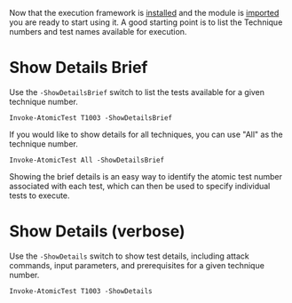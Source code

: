 Now that the execution framework is [installed](https://github.com/redcanaryco/invoke-atomicredteam/wiki/Installing-Atomic-Red-Team) and the module is [imported](https://github.com/redcanaryco/invoke-atomicredteam/wiki/Import-the-Module) you are ready to start using it. A good starting point is to list the Technique numbers and test names available for execution.

# Show Details Brief

Use the `-ShowDetailsBrief` switch to list the tests available for a given technique number.

```Invoke-AtomicTest T1003 -ShowDetailsBrief```

If you would like to show details for all techniques, you can use "All" as the technique number.

```Invoke-AtomicTest All -ShowDetailsBrief```

Showing the brief details is an easy way to identify the atomic test number associated with each test, which can then be used to specify individual tests to execute.

# Show Details (verbose)

Use the `-ShowDetails` switch to show test details, including attack commands, input parameters, and prerequisites for a given technique number.

```Invoke-AtomicTest T1003 -ShowDetails```
